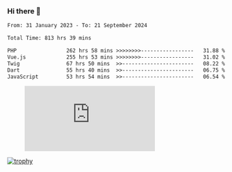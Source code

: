 ### Hi there 👋
<!--START_SECTION:waka-->

```txt
From: 31 January 2023 - To: 21 September 2024

Total Time: 813 hrs 39 mins

PHP                262 hrs 58 mins >>>>>>>>-----------------   31.88 %
Vue.js             255 hrs 53 mins >>>>>>>>-----------------   31.02 %
Twig               67 hrs 50 mins  >>-----------------------   08.22 %
Dart               55 hrs 40 mins  >>-----------------------   06.75 %
JavaScript         53 hrs 54 mins  >>-----------------------   06.54 %
```

<!--END_SECTION:waka-->
<!-- 
- 🔭 I’m currently working on ...
- 🌱 I’m currently learning ...
- 👯 I’m looking to collaborate on ...
- 🤔 I’m looking for help with ...
- 💬 Ask me about ...
- 📫 How to reach me: ...
- 😄 Pronouns: ...
- ⚡ Fun fact: ... -->


<figure><embed src="https://wakatime.com/share/@jakihanif/43c5af78-a69f-4ced-8cfc-b0822aa9be8f.svg"></embed></figure>

[![trophy](https://github-profile-trophy.vercel.app/?username=jakihanif23&rank=-A,-A)](https://github.com/jakihanif23)
